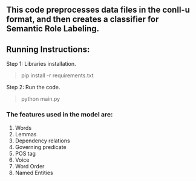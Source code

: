 ## This code preprocesses data files in the conll-u format, and then creates a classifier for Semantic Role Labeling.

## Running Instructions:
Step 1: Libraries installation.
>pip install -r requirements.txt

Step 2: Run the code.
>python main.py

### The features used in the model are:

1. Words
2. Lemmas
3. Dependency relations
4. Governing predicate
5. POS tag
6. Voice
7. Word Order
8. Named Entities
